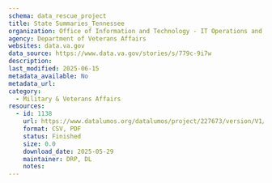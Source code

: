 ```yaml
---
schema: data_rescue_project 
title: State Summaries_Tennessee
organization: Office of Information and Technology - IT Operations and Services (ITOPS)
agency: Department of Veterans Affairs
websites: data.va.gov
data_source: https://www.data.va.gov/stories/s/779c-9i7w
description: 
last_modified: 2025-06-15
metadata_available: No
metadata_url: 
category:
  - Military & Veterans Affairs 
resources:
  - id: 1138
    url: https://www.datalumos.org/datalumos/project/227673/version/V1/view
    format: CSV, PDF
    status: Finished
    size: 0.0
    download_date: 2025-05-29
    maintainer: DRP, DL
    notes: 
---
```

